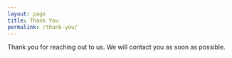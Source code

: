 ```yaml
---
layout: page
title: Thank You
permalink: /thank-you/
---
```


Thank you for reaching out to us. We will contact you as soon as possible.
